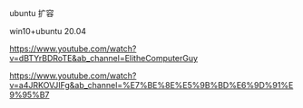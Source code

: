 ubuntu 扩容

win10+ubuntu 20.04





https://www.youtube.com/watch?v=dBTYrBDRoTE&ab_channel=ElitheComputerGuy



https://www.youtube.com/watch?v=a4JRKOVJIFg&ab_channel=%E7%BE%8E%E5%9B%BD%E6%9D%91%E9%95%B7